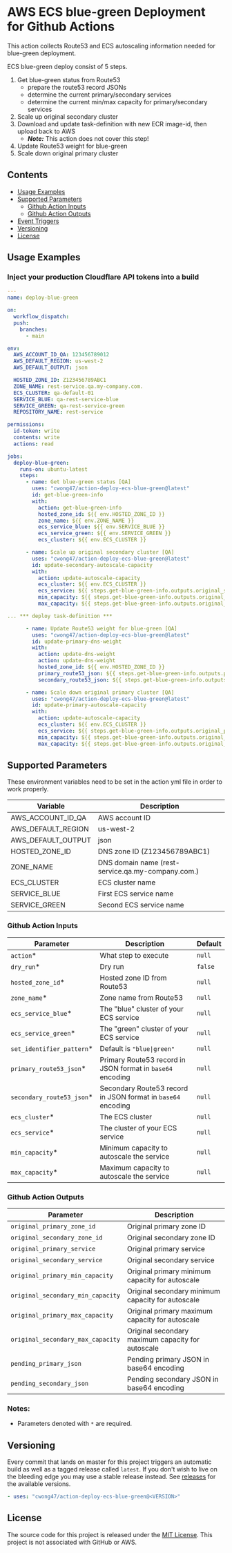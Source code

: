 # AWS ECS blue-green Deployment for Github Actions

This action collects Route53 and ECS autoscaling information needed for blue-green deployment.

ECS blue-green deploy consist of 5 steps.

1. Get blue-green status from Route53
    - prepare the route53 record JSONs
    - determine the current primary/secondary services
    - determine the current min/max capacity for primary/secondary services
1. Scale up original secondary cluster
1. Download and update task-definition with new ECR image-id, then upload back to AWS
    - ***Note:*** This action does not cover this step!
1. Update Route53 weight for blue-green
1. Scale down original primary cluster

## Contents

- [Usage Examples](#usage-examples)
- [Supported Parameters](#supported-parameters)
    - [Github Action Inputs](#github-action-inputs)
    - [Github Action Outputs](#github-action-outputs)
- [Event Triggers](#event-triggers)
- [Versioning](#versioning)
- [License](#license)

## Usage Examples

### Inject your production Cloudflare API tokens into a build

```yaml
---
name: deploy-blue-green

on:
  workflow_dispatch:
  push:
    branches:
      - main

env:
  AWS_ACCOUNT_ID_QA: 123456789012
  AWS_DEFAULT_REGION: us-west-2
  AWS_DEFAULT_OUTPUT: json

  HOSTED_ZONE_ID: Z123456789ABC1
  ZONE_NAME: rest-service.qa.my-company.com.
  ECS_CLUSTER: qa-default-01
  SERVICE_BLUE: qa-rest-service-blue
  SERVICE_GREEN: qa-rest-service-green
  REPOSITORY_NAME: rest-service

permissions:
  id-token: write
  contents: write
  actions: read

jobs:
  deploy-blue-green:
    runs-on: ubuntu-latest
    steps:
      - name: Get blue-green status [QA]
        uses: "cwong47/action-deploy-ecs-blue-green@latest"
        id: get-blue-green-info
        with:
          action: get-blue-green-info
          hosted_zone_id: ${{ env.HOSTED_ZONE_ID }}
          zone_name: ${{ env.ZONE_NAME }}
          ecs_service_blue: ${{ env.SERVICE_BLUE }}
          ecs_service_green: ${{ env.SERVICE_GREEN }}
          ecs_cluster: ${{ env.ECS_CLUSTER }}

      - name: Scale up original secondary cluster [QA]
        uses: "cwong47/action-deploy-ecs-blue-green@latest"
        id: update-secondary-autoscale-capacity
        with:
          action: update-autoscale-capacity
          ecs_cluster: ${{ env.ECS_CLUSTER }}
          ecs_service: ${{ steps.get-blue-green-info.outputs.original_secondary_service }}
          min_capacity: ${{ steps.get-blue-green-info.outputs.original_primary_min_capacity }}
          max_capacity: ${{ steps.get-blue-green-info.outputs.original_primary_max_capacity }}

... *** deploy task-definition ***

      - name: Update Route53 weight for blue-green [QA]
        uses: "cwong47/action-deploy-ecs-blue-green@latest"
        id: update-primary-dns-weight
        with:
          action: update-dns-weight
          action: update-dns-weight
          hosted_zone_id: ${{ env.HOSTED_ZONE_ID }}
          primary_route53_json: ${{ steps.get-blue-green-info.outputs.pending_primary_json }}
          secondary_route53_json: ${{ steps.get-blue-green-info.outputs.pending_secondary_json }}

      - name: Scale down original primary cluster [QA]
        uses: "cwong47/action-deploy-ecs-blue-green@latest"
        id: update-primary-autoscale-capacity
        with:
          action: update-autoscale-capacity
          ecs_cluster: ${{ env.ECS_CLUSTER }}
          ecs_service: ${{ steps.get-blue-green-info.outputs.original_primary_service }}
          min_capacity: ${{ steps.get-blue-green-info.outputs.original_secondary_min_capacity }}
          max_capacity: ${{ steps.get-blue-green-info.outputs.original_secondary_max_capacity }}
```

## Supported Parameters

These environment variables need to be set in the action yml file in order to work properly.

| Variable           | Description                                        |
| ------------------ | -------------------------------------------------- |
| AWS_ACCOUNT_ID_QA  | AWS account ID                                     |
| AWS_DEFAULT_REGION | us-west-2                                          |
| AWS_DEFAULT_OUTPUT | json                                               |
| HOSTED_ZONE_ID     | DNS zone ID (Z123456789ABC1)                       |
| ZONE_NAME          | DNS domain name (rest-service.qa.my-company.com.)  |
| ECS_CLUSTER        | ECS cluster name                                   |
| SERVICE_BLUE       | First ECS service name                             |
| SERVICE_GREEN      | Second ECS service name                            |

### Github Action Inputs

| Parameter                  | Description                                                  | Default |
| -------------------------- | ------------------------------------------------------------ | ------- |
| `action`\*                 | What step to execute                                         | `null`  |
| `dry_run`\*                | Dry run                                                      | `false` |
| `hosted_zone_id`\*         | Hosted zone ID from Route53                                  | `null`  |
| `zone_name`\*              | Zone name from Route53                                       | `null`  |
| `ecs_service_blue`\*       | The "blue" cluster of your ECS service                       | `null`  |
| `ecs_service_green`\*      | The "green" cluster of your ECS service                      | `null`  |
| `set_identifier_pattern`\* | Default is `"blue\|green"`                                   | `null`  |
| `primary_route53_json`\*   | Primary Route53 record in JSON format in `base64` encoding   | `null`  |
| `secondary_route53_json`\* | Secondary Route53 record in JSON format in `base64` encoding | `null`  |
| `ecs_cluster`\*            | The ECS cluster                                              | `null`  |
| `ecs_service`\*            | The cluster of your ECS service                              | `null`  |
| `min_capacity`\*           | Minimum capacity to autoscale the service                    | `null`  |
| `max_capacity`\*           | Maximum capacity to autoscale the service                    | `null`  |

### Github Action Outputs

| Parameter                         | Description                                       |
| --------------------------------- | ------------------------------------------------- |
| `original_primary_zone_id`        | Original primary zone ID                          |
| `original_secondary_zone_id`      | Original secondary zone ID                        |
| `original_primary_service`        | Original primary service                          |
| `original_secondary_service`      | Original secondary service                        |
| `original_primary_min_capacity`   | Original primary minimum capacity for autoscale   |
| `original_secondary_min_capacity` | Original secondary minimum capacity for autoscale |
| `original_primary_max_capacity`   | Original primary maximum capacity for autoscale   |
| `original_secondary_max_capacity` | Original secondary maximum capacity for autoscale |
| `pending_primary_json`            | Pending primary JSON in base64 encoding           |
| `pending_secondary_json`          | Pending secondary JSON in base64 encoding         |

### Notes:

- Parameters denoted with `*` are required.

## Versioning

Every commit that lands on master for this project triggers an automatic build as well as a tagged release called `latest`. If you don't wish to live on the bleeding edge you may use a stable release instead. See [releases](../../releases/latest) for the available versions.

```yaml
- uses: "cwong47/action-deploy-ecs-blue-green@<VERSION>"
```

## License

The source code for this project is released under the [MIT License](/LICENSE). This project is not associated with GitHub or AWS.
